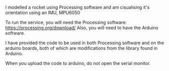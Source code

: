 I modelled a rocket using Processing software and am cisualising it's orientation using an IMU, MPU6050

To run the service, you will need the Processing software: https://processing.org/download/
Also, you will need to have the Arduino software. 

I have provided the code to be used in both Processing software and on the arduino boards, both of which are modifications
from the library found in Arduino.

When you upload the code to arduino, do not open the serial monitor.
